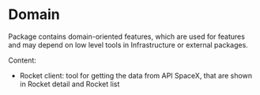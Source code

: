 # Domain

Package contains domain-oriented features, which are used for features and may depend on low level tools 
in Infrastructure or external packages.

Content:
- Rocket client: tool for getting the data from API SpaceX, that are shown in Rocket detail and Rocket list
